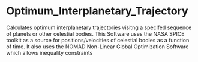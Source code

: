# Optimum_Interplanetary_Trajectory
Calculates optimum interplanetary trajectories visitng a specifed sequence of planets or other celestial bodies.
This Software uses the NASA SPICE toolkit as a source for positions/velocities of celestial bodies as a function of time.
It also uses the NOMAD Non-Linear Global Optimization Software which allows inequality constraints
